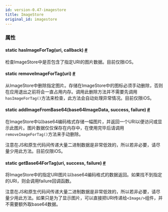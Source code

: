 ```yaml
---
id: version-0.47-imagestore
title: ImageStore
original_id: imagestore
---
```


### 属性

<div class="props">
    <div class="prop">
        <h4 class="methodTitle"><a class="anchor" name="hasimagefortag"></a><span class="methodType">static </span>hasImageForTag<span
            class="methodType">(uri, callback)</span> <a class="hash-link"
                                                         href="#hasimagefortag">#</a></h4>
        <div><p>检查ImageStore中是否包含了指定URI的图片数据。目前仅限iOS。</p></div>
    </div>
    <div class="prop">
        <h4 class="methodTitle"><a class="anchor" name="removeimagefortag"></a><span class="methodType">static </span>removeImageForTag<span
            class="methodType">(uri)</span> <a class="hash-link" href="#removeimagefortag">#</a></h4>
        <div><p>从ImageStore中删除指定图片。存储在ImageStore中的图标必须手动删除，否则在应用退出之前将会一直占用内存。调用此删除方法并不需要先调用<code>hasImageForTag()</code>方法来检查，此方法会自动处理异常情况。目前仅限iOS。</p></div>
    </div>
    <div class="prop">
        <h4 class="methodTitle"><a class="anchor" name="addimagefrombase64"></a><span class="methodType">static </span>addImageFromBase64<span
            class="methodType">(base64ImageData, success, failure)</span> 
            <a class="hash-link" href="#addimagefrombase64">#
            </a>
        </h4>
        <div><p>在ImageStore中以base64编码格式存储一幅图片，并返回一个URI以便访问或显示此图片。图片数据仅仅保存在内存中，在使用完毕后请调用<code>removeImageForTag()</code>方法来手动删除。</p>
            <p>注意在JS和原生代码间传递大量二进制数据是非常低效的，所以若非必要，请尽量少用此方法。目前仅限iOS。</p></div>
    </div>
    <div class="prop">
        <h4 class="methodTitle"><a class="anchor" name="getbase64fortag"></a><span class="methodType">static </span>getBase64ForTag<span
            class="methodType">(uri, success, failure)</span> 
            <a class="hash-link" href="#getbase64fortag">#</a>
        </h4>
        <div><p>将ImageStore中的指定URI图片以base64编码格式的数据返回。如果找不到指定的URI，则会调用failure回调函数。</p>
            <p>注意在JS和原生代码间传递大量二进制数据是非常低效的，所以若非必要，请尽量少用此方法。如果只是为了显示图片，可以直接把URI传递给<code>&lt;Image/&gt;</code>组件，并不需要额外取base64数据。</p></div>
        </div>
</div>

